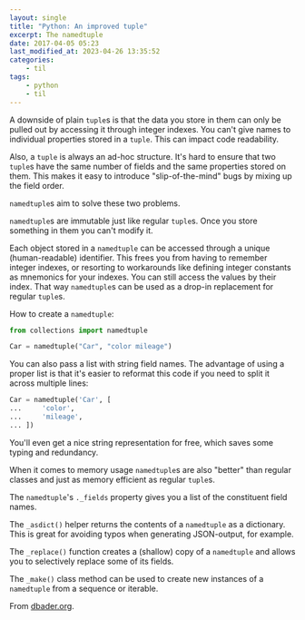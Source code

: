 ```yaml
---
layout: single
title: "Python: An improved tuple"
excerpt: The namedtuple
date: 2017-04-05 05:23
last_modified_at: 2023-04-26 13:35:52
categories:
    - til
tags:
    - python
    - til
---
```


A downside of plain `tuple`s is that the data you store in them can only be pulled out by
accessing it through integer indexes.
You can't give names to individual properties stored in a `tuple`.
This can impact code readability.

Also, a `tuple` is always an ad-hoc structure.
It's hard to ensure that two `tuple`s have the same number of fields and the same
properties stored on them.
This makes it easy to introduce "slip-of-the-mind" bugs by mixing up the field order.

`namedtuple`s aim to solve these two problems.

`namedtuple`s are immutable just like regular `tuple`s.
Once you store something in them you can't modify it.

Each object stored in a `namedtuple` can be accessed through a unique (human-readable)
identifier.
This frees you from having to remember integer indexes,
or resorting to workarounds like defining integer constants as mnemonics for your indexes.
You can still access the values by their index.
That way `namedtuple`s can be used as a drop-in replacement for regular `tuple`s.

How to create a `namedtuple`:

```python
from collections import namedtuple

Car = namedtuple("Car", "color mileage")
```

You can also pass a list with string field names.
The advantage of using a proper list is that it's easier to reformat this code if you need
to split it across multiple lines:

```python
Car = namedtuple('Car', [
...     'color',
...     'mileage',
... ])
```

You'll even get a nice string representation for free,
which saves some typing and redundancy.

When it comes to memory usage `namedtuple`s are also "better" than regular classes
and just as memory efficient as regular `tuple`s.

The `namedtuple`'s `._fields` property gives you a list of the constituent field names.

The `_asdict()` helper returns the contents of a `namedtuple` as a dictionary.
This is great for avoiding typos when generating JSON-output, for example.

The `_replace()` function creates a (shallow) copy of a `namedtuple`
and allows you to selectively replace some of its fields.

The `_make()` class method can be used to create new instances of a `namedtuple` from a
sequence or iterable.

From [dbader.org](https://dbader.org/blog/writing-clean-python-with-namedtuples).
